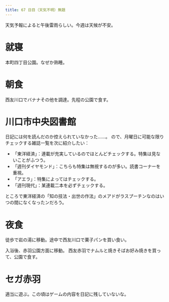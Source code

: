 ```yaml
---
title: 67 日目（天気不明）無題
---
```


天気予報によると午後雷雨らしい。今週は天候が不安。

# 就寝

本町四丁目公園。なぜか熟睡。

# 朝食

西友川口でバナナその他を調達。先程の公園で食す。

# 川口市中央図書館

日記には何を読んだのか控えられていなかった……。
ので、月曜日に可能な限りチェックする雑誌一覧を次に紹介したい：

* 「東洋経済」：連載が充実しているのでほとんどチェックする。特集は見ないことがふつう。
* 「週刊ダイヤモンド」：こちらも特集は無視するのが多い。読書コーナーを重視。
* 「アエラ」：特集によってはチェックする。
* 「週刊現代」：某連載二本を必ずチェックする。

ところで東洋経済の「知の技法・出世の作法」のメアドがラスプーチンなのはいつの間になくなったンだろう。

# 夜食

徒歩で岩の湯に移動。途中で西友川口で菓子パンを買い食い。

入浴後、赤羽公園方面に移動。
西友赤羽でナムルと焼きそばお好み焼きを買って、公園で食す。

# セガ赤羽

適当に遊ぶ。この頃はゲームの内容を日記に残していないな。
